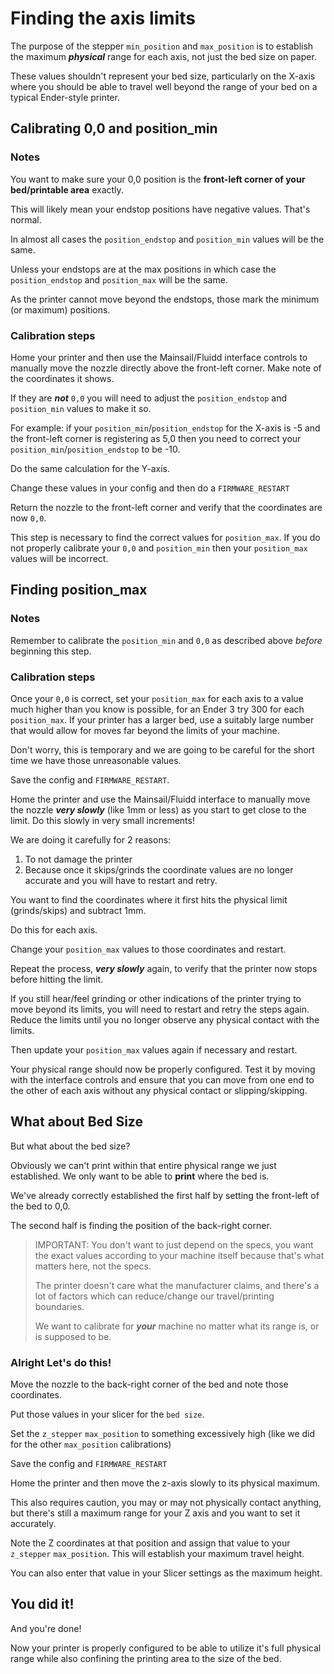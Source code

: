 <!--
 Copyright (c) 2022 Chris Laprade (chris@rootiest.com)
 
 This software is released under the MIT License.
 https://opensource.org/licenses/MIT
-->

# Finding the axis limits

The purpose of the stepper `min_position` and `max_position` is to establish the maximum ***physical*** range for each axis, not just the bed size on paper.

These values shouldn't represent your bed size, particularly on the X-axis where you should be able to travel well beyond the range of your bed on a typical Ender-style printer.

## Calibrating 0,0 and position_min

### Notes

You want to make sure your 0,0 position is the **front-left corner of your bed/printable area** exactly.

This will likely mean your endstop positions have negative values. That's normal.

In almost all cases the `position_endstop` and `position_min` values will be the same. 

Unless your endstops are at the max positions in which case the `position_endstop` and `position_max` will be the same.

As the printer cannot move beyond the endstops, those mark the minimum (or maximum) positions.

### Calibration steps

Home your printer and then use the Mainsail/Fluidd interface controls to manually move the nozzle directly above the front-left corner. Make note of the coordinates it shows.

If they are ***not*** `0,0` you will need to adjust the `position_endstop` and `position_min` values to make it so.

For example: if your `position_min`/`position_endstop` for the X-axis is -5 and the front-left corner is registering as 5,0 then you need to correct your `position_min`/`position_endstop` to be -10.

Do the same calculation for the Y-axis.

Change these values in your config and then do a `FIRMWARE_RESTART`

Return the nozzle to the front-left corner and verify that the coordinates are now `0,0`.

This step is necessary to find the correct values for `position_max`. If you do not properly calibrate your `0,0` and `position_min` then your `position_max` values will be incorrect.

## Finding position_max

### Notes

Remember to calibrate the `position_min` and `0,0` as described above *before* beginning this step.
### Calibration steps

Once your `0,0` is correct, set your `position_max` for each axis to a value much higher than you know is possible, for an Ender 3 try 300 for each `position_max`. If your printer has a larger bed, use a suitably large number that would allow for moves far beyond the limits of your machine.

Don't worry, this is temporary and we are going to be careful for the short time we have those unreasonable values. 

Save the config and `FIRMWARE_RESTART`.

Home the printer and use the Mainsail/Fluidd interface to manually move the nozzle ***very slowly*** (like 1mm or less) as you start to get close to the limit. Do this slowly in very small increments!

We are doing it carefully for 2 reasons:

1. To not damage the printer
2. Because once it skips/grinds the coordinate values are no longer accurate and you will have to restart and retry.

You want to find the coordinates where it first hits the physical limit (grinds/skips) and subtract 1mm. 

Do this for each axis.

Change your `position_max` values to those coordinates and restart.

Repeat the process, ***very slowly*** again, to verify that the printer now stops before hitting the limit.

If you still hear/feel grinding or other indications of the printer trying to move beyond its limits, you will need to restart and retry the steps again. Reduce the limits until you no longer observe any physical contact with the limits.

Then update your `position_max` values again if necessary and restart.

Your physical range should now be properly configured. Test it by moving with the interface controls and ensure that you can move from one end to the other of each axis without any physical contact or slipping/skipping.

## What about  Bed Size

But what about the bed size? 

Obviously we can't print within that entire physical range we just established. We only want to be able to **print** where the bed is.

We've already correctly established the first half by setting the front-left of the bed to 0,0.

The second half is finding the position of the back-right corner.

> IMPORTANT: You don't want to just depend on the specs, you want the exact values according to your machine itself because that's what matters here, not the specs. 
>
> The printer doesn't care what the manufacturer claims, and there's a lot of factors which can reduce/change our travel/printing boundaries. 
>
>We want to calibrate for ***your*** machine no matter what its range is, or is supposed to be.

### Alright Let's do this!

Move the nozzle to the back-right corner of the bed and note those coordinates.

Put those values in your slicer for the `bed size`.

Set the `z_stepper` `max_position` to something excessively high (like we did for the other `max_position` calibrations)

Save the config and `FIRMWARE_RESTART`

Home the printer and then move the z-axis slowly to its physical maximum.

This also requires caution, you may or may not physically contact anything, but there's still a maximum range for your Z axis and you want to set it accurately.

Note the Z coordinates at that position and assign that value to your `z_stepper` `max_position`. This will establish your maximum travel height. 

You can also enter that value in your Slicer settings as the maximum height.

## You did it!

And you're done!

Now your printer is properly configured to be able to utilize it's full physical range while also confining the printing area to the size of the bed.